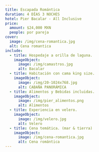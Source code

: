 ```yaml
---
title: Escapada Romántica
duration: 4 DÍAS 3 NOCHES
hotel: Pier Bacalar - All Inclusive
price:
  amount: $24,000 MXN
  people: por pareja
cover:
  image: /img/cena-romantica.jpg
  alt: Cena romantica
include:
  - title: Hospedaje a orilla de laguna.
    imageObject:
      image: /img/camastros.jpg
      alt: Bacalar
  - title: Habitación con cama king size.
    imageObject:
      image: /img/20-1024x768.jpg
      alt: CABAÑA PANORÁMICA
  - title: Alimentos y Bebidas incluidas.
    imageObject:
      image: /img/pier_alimentos.png
      alt: Alimentos
  - title: Experiencia en velero.
    imageObject:
      image: /img/velero.jpg
      alt: Velero
  - title: Cena temática. (mar & tierra)
    imageObject:
      image: /img/cena-romantica.jpg
      alt: Cena romántica
---
```

